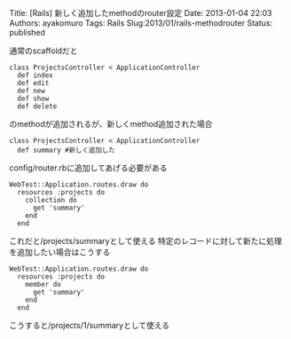 Title: \[Rails\] 新しく追加したmethodのrouter設定
Date: 2013-01-04 22:03
Authors: ayakomuro
Tags:  Rails
Slug:2013/01/rails-methodrouter
Status: published

通常のscaffoldだと


     
    class ProjectsController < ApplicationController 
      def index
      def edit
      def new
      def show
      def delete

のmethodが追加されるが、新しくmethod追加された場合

     
    class ProjectsController < ApplicationController 
      def summary #新しく追加した

config/router.rbに追加してあげる必要がある

     
    WebTest::Application.routes.draw do
      resources :projects do
        collection do                                                                                                                         
          get 'summary'
        end
      end

これだと/projects/summaryとして使える
特定のレコードに対して新たに処理を追加したい場合はこうする

    WebTest::Application.routes.draw do
      resources :projects do
        member do                                                                                                                         
          get 'summary'
        end
      end

こうすると/projects/1/summaryとして使える
